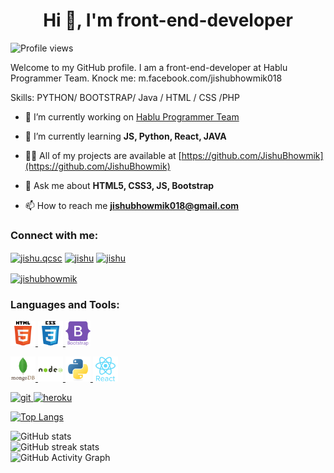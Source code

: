 
<h1 align="center">Hi 👋, I'm front-end-developer</h1>

![Profile views](https://gpvc.arturio.dev/JishuBhowmik) 

Welcome to my GitHub profile. I am a front-end-developer at Hablu Programmer Team. 
Knock me: m.facebook.com/jishubhowmik018

<ing align="right" alt="coding" width="400" src="https://cdn.dribbble.com/users/1162077/screenshots/3848914/programmer.gif"></ing>

Skills: PYTHON/ BOOTSTRAP/ Java / HTML / CSS /PHP
 

- 🔭 I’m currently working on [Hablu Programmer Team](https://habluprogrammer.com/)

- 🌱 I’m currently learning **JS, Python, React, JAVA**

- 👨‍💻 All of my projects are available at [https://github.com/JishuBhowmik](https://github.com/JishuBhowmik)

- 💬 Ask me about **HTML5, CSS3, JS, Bootstrap**

- 📫 How to reach me **jishubhowmik018@gmail.com**

<h3 align="left">Connect with me:</h3>
<p align="left">
<a href="https://fb.com/jishubhowmik018" target="blank"><img align="center" src="https://raw.githubusercontent.com/rahuldkjain/github-profile-readme-generator/master/src/images/icons/Social/facebook.svg" alt="jishu.qcsc" height="30" width="40" /></a>
<a href="https://twitter.com/JishuBhowmik018" target="blank"><img align="center" src="https://raw.githubusercontent.com/rahuldkjain/github-profile-readme-generator/master/src/images/icons/Social/twitter.svg" alt="jishu" height="30" width="40" /></a>
<a href="https://linkedin.com/in/jishu-bhowmik018" target="blank"><img align="center" src="https://raw.githubusercontent.com/rahuldkjain/github-profile-readme-generator/master/src/images/icons/Social/linked-in-alt.svg" alt="jishu" height="30" width="40" /></a>

<a href="https://instagram.com/bhowmikjishu" target="blank"><img align="center" src="https://raw.githubusercontent.com/rahuldkjain/github-profile-readme-generator/master/src/images/icons/Social/instagram.svg" alt="jishubhowmik" height="30" width="40" /></a>
</p>

<h3 align="left">Languages and Tools:</h3>
<p align="left"> 
<a href="https://www.w3.org/html/" target="_blank"> <img src="https://raw.githubusercontent.com/devicons/devicon/master/icons/html5/html5-original-wordmark.svg" alt="html5" width="40" height="40"/> </a> 
<a href="https://www.w3schools.com/css/" target="_blank"> <img src="https://raw.githubusercontent.com/devicons/devicon/master/icons/css3/css3-original-wordmark.svg" alt="css3" width="40" height="40"/> </a>
<a href="https://getbootstrap.com" target="_blank"> <img src="https://raw.githubusercontent.com/devicons/devicon/master/icons/bootstrap/bootstrap-plain-wordmark.svg" alt="bootstrap" width="40" height="40"/> </a> 

<a href="https://www.mongodb.com/" target="_blank"> <img src="https://raw.githubusercontent.com/devicons/devicon/master/icons/mongodb/mongodb-original-wordmark.svg" alt="mongodb" width="40" height="40"/> </a> 
<a href="https://nodejs.org" target="_blank"> <img src="https://raw.githubusercontent.com/devicons/devicon/master/icons/nodejs/nodejs-original-wordmark.svg" alt="nodejs" width="40" height="40"/> </a>
<a href="https://www.python.org" target="_blank"> <img src="https://raw.githubusercontent.com/devicons/devicon/master/icons/python/python-original.svg" alt="python" width="40" height="40"/> </a> 
<a href="https://reactjs.org/" target="_blank"> <img src="https://raw.githubusercontent.com/devicons/devicon/master/icons/react/react-original-wordmark.svg" alt="react" width="40" height="40"/> </a> 

<a href="https://git-scm.com/" target="_blank"> <img src="https://www.vectorlogo.zone/logos/git-scm/git-scm-icon.svg" alt="git" width="40" height="40"/> </a> 
<a href="https://heroku.com" target="_blank"> <img src="https://www.vectorlogo.zone/logos/heroku/heroku-icon.svg" alt="heroku" width="40" height="40"/> </a> 
 
</p>

[![Top Langs](https://github-readme-stats.vercel.app/api/top-langs/?username=JishuBhowmik)](https://github.com/anuraghazra/github-readme-stats)

![GitHub stats](https://github-readme-stats.vercel.app/api?username=JishuBhowmik&show_icons=true)  
![GitHub streak stats](https://github-readme-streak-stats.herokuapp.com/?user=JishuBhowmik)  
![GitHub Activity Graph](https://activity-graph.herokuapp.com/graph?username=JishuBhowmik)  

